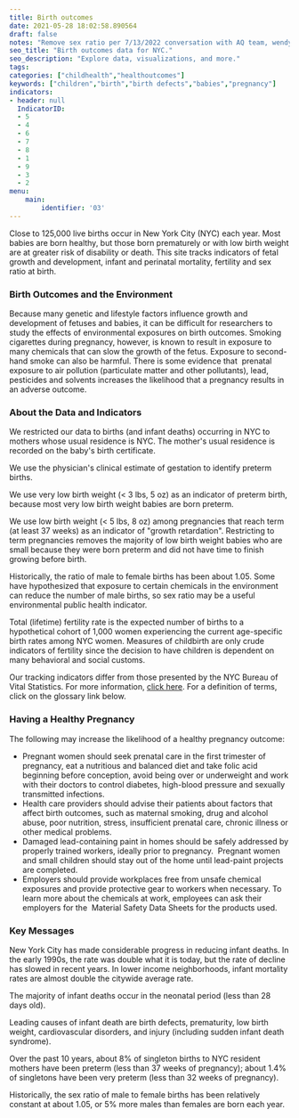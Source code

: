 ```yaml
---
title: Birth outcomes
date: 2021-05-28 18:02:58.890564
draft: false
notes: "Remove sex ratio per 7/13/2022 conversation with AQ team, wendy"
seo_title: "Birth outcomes data for NYC."
seo_description: "Explore data, visualizations, and more."
tags: 
categories: ["childhealth","healthoutcomes"]
keywords: ["children","birth","birth defects","babies","pregnancy"]
indicators:
- header: null
  IndicatorID:
  - 5
  - 4
  - 6
  - 7
  - 8
  - 1
  - 9
  - 3
  - 2
menu:
    main:
        identifier: '03'
---
```


Close to 125,000 live births occur in New York City (NYC) each year. Most babies are born healthy, but those born prematurely or with low birth weight are at greater risk of disability or death. This site tracks indicators of fetal growth and development, infant and perinatal mortality, fertility and sex ratio at birth.

### Birth Outcomes and the Environment

Because many genetic and lifestyle factors influence growth and development of fetuses and babies, it can be difficult for researchers to study the effects of environmental exposures on birth outcomes. Smoking cigarettes during pregnancy, however, is known to result in exposure to many chemicals that can slow the growth of the fetus. Exposure to second-hand smoke can also be harmful. There is some evidence that  prenatal exposure to air pollution (particulate matter and other pollutants), lead, pesticides and solvents increases the likelihood that a pregnancy results in an adverse outcome.   
  
### About the Data and Indicators

We restricted our data to births (and infant deaths) occurring in NYC to mothers whose usual residence is NYC. The mother's usual residence is recorded on the baby's birth certificate.  
  
We use the physician's clinical estimate of gestation to identify preterm births.  
  
We use very low birth weight (< 3 lbs, 5 oz) as an indicator of preterm birth, because most very low birth weight babies are born preterm.  
  
We use low birth weight (< 5 lbs, 8 oz) among pregnancies that reach term (at least 37 weeks) as an indicator of "growth retardation". Restricting to term pregnancies removes the majority of low birth weight babies who are small because they were born preterm and did not have time to finish growing before birth.   
  
Historically, the ratio of male to female births has been about 1.05. Some have hypothesized that exposure to certain chemicals in the environment can reduce the number of male births, so sex ratio may be a useful environmental public health indicator.  
  
Total (lifetime) fertility rate is the expected number of births to a hypothetical cohort of 1,000 women experiencing the current age-specific birth rates among NYC women. Measures of childbirth are only crude indicators of fertility since the decision to have children is dependent on many behavioral and social customs.  
  
Our tracking indicators differ from those presented by the NYC Bureau of Vital Statistics. For more information, [click here](http://www1.nyc.gov/assets/doh/downloads/pdf/tracking/vital-stats-definitions.pdf). For a definition of terms, click on the glossary link below.   
  
### Having a Healthy Pregnancy

The following may increase the likelihood of a healthy pregnancy outcome:

* Pregnant women should seek prenatal care in the first trimester of pregnancy, eat a nutritious and balanced diet and take folic acid beginning before conception, avoid being over or underweight and work with their doctors to control diabetes, high-blood pressure and sexually transmitted infections.
* Health care providers should advise their patients about factors that affect birth outcomes, such as maternal smoking, drug and alcohol abuse, poor nutrition, stress, insufficient prenatal care, chronic illness or other medical problems.
* Damaged lead-containing paint in homes should be safely addressed by properly trained workers, ideally prior to pregnancy.  Pregnant women and small children should stay out of the home until lead-paint projects are completed.
* Employers should provide workplaces free from unsafe chemical exposures and provide protective gear to workers when necessary. To learn more about the chemicals at work, employees can ask their employers for the  Material Safety Data Sheets for the products used.

### Key Messages

New York City has made considerable progress in reducing infant deaths. In the early 1990s, the rate was double what it is today, but the rate of decline has slowed in recent years. In lower income neighborhoods, infant mortality rates are almost double the citywide average rate.   
  
The majority of infant deaths occur in the neonatal period (less than 28 days old).   
  
Leading causes of infant death are birth defects, prematurity, low birth weight, cardiovascular disorders, and injury (including sudden infant death syndrome).   
  
Over the past 10 years, about 8% of singleton births to NYC resident mothers have been preterm (less than 37 weeks of pregnancy); about 1.4% of singletons have been very preterm (less than 32 weeks of pregnancy).   
  
Historically, the sex ratio of male to female births has been relatively constant at about 1.05, or 5% more males than females are born each year.   